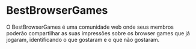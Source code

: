 # BestBrowserGames
O BestBrowserGames é uma comunidade web onde seus membros poderão compartilhar as suas impressões sobre os browser games que já jogaram, identificando o que gostaram e o que não gostaram.
